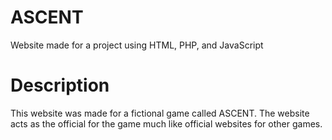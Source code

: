 # ASCENT
Website made for a project using HTML, PHP, and JavaScript

# Description
This website was made for a fictional game called ASCENT. The website acts as the official for the game much like official websites for other games.
